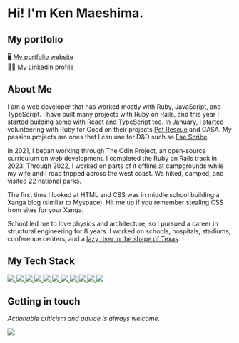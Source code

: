 # Hi! I'm Ken Maeshima.

## My portfolio
🖥 <a href="https://mononoken.github.io/">My portfolio website</a> <br />
🤝🏻 <a href="https://www.linkedin.com/in/ken-maeshima-6625a0278/">My LinkedIn profile</a> 

## About Me
I am a web developer that has worked mostly with Ruby, JavaScript, and TypeScript. I have built many projects with Ruby on Rails, and this year I started building some with React and TypeScript too. In January, I started volunteering with Ruby for Good on their projects [Pet Rescue](https://github.com/rubyforgood/pet-rescue) and CASA. My passion projects are ones that I can use for D&D such as [Fae Scribe](https://github.com/mononoken/fae-scribe).

In 2021, I began working through The Odin Project, an open-source curriculum on web development. I completed the Ruby on Rails track in 2023. Through 2022, I worked on parts of it offline at campgrounds while my wife and I road tripped across the west coast. We hiked, camped, and visited 22 national parks. 

The first time I looked at HTML and CSS was in middle school building a Xanga blog (similar to Myspace). Hit me up if you remember stealing CSS from sites for your Xanga.

School led me to love physics and architecture, so I pursued a career in structural engineering for 8 years. I worked on schools, hospitals, stadiums, conference centers, and a [lazy river in the shape of Texas](https://www.google.com/search?sca_esv=77a85095fdc7709e&sca_upv=1&hl=en&sxsrf=ADLYWILg9-XEdV6CPlOt6pHAEP8uk02Pfw:1721019135077&q=houston+marriott+lazy+river&udm=2&fbs=AEQNm0AVbySjNxIXoj6bNaq7uSpwmIS0gJlXN_LWYh5RkW9UG_J2iT2scTJ59gCgVXw95w8MWk7XV8_BwFt7q7sBx8JbQSPuVurjBFYo2n1h42riXchp8nIxOnIQ1esYaY_n2R-2rAQSXCAUyqKVcz8kjmrcwDlgL_QX1Vtx3WeVJU7HMK6CvwlOGbgtUoJyy7Zy5Xjbu0I0vlpU9acEg7sDzk-OGKuJ7w&sa=X&ved=2ahUKEwiOr8rxn6iHAxVNwOYEHaxwDFsQtKgLegQIDBAB&biw=1025&bih=892&dpr=2).

## My Tech Stack

<a href="https://rubyonrails.org/">
  <img src="https://img.shields.io/badge/Rails-D30001?style=for-the-badge&logo=rubyonrails&logoColor=white" />
</a>

<a href="https://www.ruby-lang.org/">
  <img src="https://img.shields.io/badge/Ruby-CC342D?style=for-the-badge&logo=ruby&logoColor=white" />
</a>

<a href="https://github.com/minitest/minitest/">
  <img src="https://img.shields.io/badge/minitest-E9573F?style=for-the-badge&logo=rubygems&logoColor=white" />
</a>

<a href="https://rspec.info/">
  <img src="https://img.shields.io/badge/RSpec-E9573F?style=for-the-badge&logo=rubygems&logoColor=white" />
</a>

<a href="https://www.typescriptlang.org/">
  <img src="https://img.shields.io/badge/TypeScript-007ACC?style=for-the-badge&logo=typescript&logoColor=white" />
</a>

<a href="https://developer.mozilla.org/en-US/docs/Web/javascript">
  <img src="https://img.shields.io/badge/JavaScript-323330?style=for-the-badge&logo=javascript&logoColor=F7DF1E" />
</a>

<a href="https://react.dev/">
  <img src="https://img.shields.io/badge/react-23272f.svg?style=for-the-badge&logo=react&logoColor=#58c4dc" />
</a>

<a href="https://tailwindcss.com/">
  <img src="https://img.shields.io/badge/tailwindcss-%2338B2AC.svg?style=for-the-badge&logo=tailwind-css&logoColor=white" />
</a>

<a href="https://sass-lang.com/">
  <img src="https://img.shields.io/badge/Sass-CC6699?style=for-the-badge&logo=sass&logoColor=white" />
</a>

<a href="https://www.postgresql.org/">
  <img src="https://img.shields.io/badge/PostgreSQL-4169E1?style=for-the-badge&logo=postgresql&logoColor=white" />
</a>

<a href="https://neovim.io/">
  <img src="https://img.shields.io/badge/Neovim-4f9946?style=for-the-badge&logo=neovim&logoColor=white" />
</a>

## Getting in touch
*Actionable criticism and advice is always welcome.*

<a href="mailto:mail@feelsufo.com">
  <img src="https://img.shields.io/badge/Email-6d4aff?style=for-the-badge&logo=protonmail&logoColor=white" />
</a>

